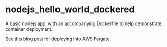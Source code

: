 # nodejs_hello_world_dockered

A basic nodejs app, with an accompanying Dockerfile to help demonstrate container deployment.

See [this blog post](https://matthewkindzerske.com/2020/11/19/node-js-web-app-deployed-to-aws-fargate-w-auto-scaling/) for deploying into AWS Fargate.
